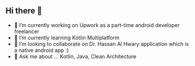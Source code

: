 ## Hi there 👋

- 🔭 I’m currently working on Upwork as a part-time android developer freelancer 
- 🌱 I’m currently learning Kotlin Multiplatform 
- 👯 I’m looking to collaborate on Dr. Hassan Al Hwary application which is a native android app :)
- 💬 Ask me about ... Kotlin, Java, Clean Architecture 
<!--
**3li-7assan-Dev1712/3li-7assan-Dev1712** is a ✨ _special_ ✨ repository because its `README.md` (this file) appears on your GitHub profile.

Here are some ideas to get you started:

- 🔭 I’m currently working on ... Upwork as a part-time android developer freelancer 
- 🌱 I’m currently learning ... Kotlin Multiplatform 
- 👯 I’m looking to collaborate on ... Dr. Hassan Al Hwary application which is a native android app :)
- 🤔 I’m looking for help with ...
- 💬 Ask me about ... Kotlin, Java, Clean Architecture 
- 📫 How to reach me: ...
- 😄 Pronouns: ...
- ⚡ Fun fact: ...
-->
